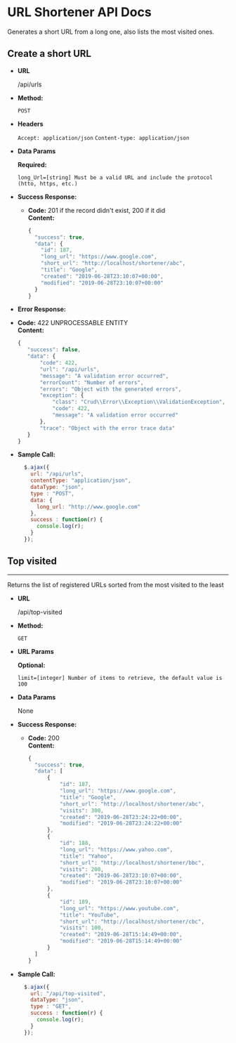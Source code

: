 # URL Shortener API Docs

Generates a short URL from a long one, also lists the most visited ones.

## Create a short URL

* **URL**

  /api/urls

* **Method:**

  `POST`

* **Headers**

  `Accept: application/json`
  `Content-type: application/json`

* **Data Params**

   **Required:**

   `long_Url=[string] Must be a valid URL and include the protocol (htto, https, etc.)`

* **Success Response:**

  * **Code:** 201 if the record didn't exist, 200 if it did <br />
    **Content:**
    ```javascript
    {
      "success": true,
      "data": {
        "id": 187,
        "long_url": "https://www.google.com",
        "short_url": "http://localhost/shortener/abc",
        "title": "Google",
        "created": "2019-06-28T23:10:07+00:00",
        "modified": "2019-06-28T23:10:07+00:00"
      }
    }
    ```

* **Error Response:**

 * **Code:** 422 UNPROCESSABLE ENTITY <br />
   **Content:**
   ```javascript
   {
      "success": false,
      "data": {
          "code": 422,
          "url": "/api/urls",
          "message": "A validation error occurred",
          "errorCount": "Number of errors",
          "errors": "Object with the generated errors",
          "exception": {
              "class": "Crud\\Error\\Exception\\ValidationException",
              "code": 422,
              "message": "A validation error occurred"
          },
          "trace": "Object with the error trace data"
      }
   }
   ```

* **Sample Call:**

  ```javascript
    $.ajax({
      url: "/api/urls",
      contentType: "application/json",
      dataType: "json",
      type : "POST",
      data: {
        long_url: "http://www.google.com"
      },
      success : function(r) {
        console.log(r);
      }
    });
  ```

## Top visited
----
  Returns the list of registered URLs sorted from the most visited to the least

* **URL**

  /api/top-visited

* **Method:**

  `GET`

*  **URL Params**

   **Optional:**

   `limit=[integer] Number of items to retrieve, the default value is 100`

* **Data Params**

  None

* **Success Response:**

  * **Code:** 200 <br />
    **Content:**
    ```javascript
    {
      "success": true,
      "data": [
          {
              "id": 187,
              "long_url": "https://www.google.com",
              "title": "Google",
              "short_url": "http://localhost/shortener/abc",
              "visits": 300,
              "created": "2019-06-28T23:24:22+00:00",
              "modified": "2019-06-28T23:24:22+00:00"
          },
          {
              "id": 188,
              "long_url": "https://www.yahoo.com",
              "title": "Yahoo",
              "short_url": "http://localhost/shortener/bbc",
              "visits": 200,
              "created": "2019-06-28T23:10:07+00:00",
              "modified": "2019-06-28T23:10:07+00:00"
          },
          {
              "id": 189,
              "long_url": "https://www.youtube.com",
              "title": "YouTube",
              "short_url": "http://localhost/shortener/cbc",
              "visits": 100,
              "created": "2019-06-28T15:14:49+00:00",
              "modified": "2019-06-28T15:14:49+00:00"
          }
      ]
    }
    ```

* **Sample Call:**

  ```javascript
    $.ajax({
      url: "/api/top-visited",
      dataType: "json",
      type : "GET",
      success : function(r) {
        console.log(r);
      }
    });
  ```

